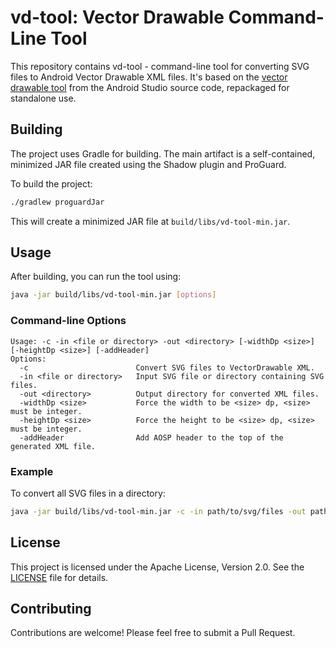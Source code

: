 # vd-tool: Vector Drawable Command-Line Tool

This repository contains vd-tool - command-line tool for converting SVG
files to Android Vector Drawable XML files.
It's based on the [vector drawable tool](https://android.googlesource.com/platform/tools/base/+/refs/heads/mirror-goog-studio-main/vector-drawable-tool/)
from the Android Studio source code, repackaged for standalone use.

## Building

The project uses Gradle for building. The main artifact is a self-contained, minimized JAR file created using the Shadow plugin and ProGuard.

To build the project:

```bash
./gradlew proguardJar
```

This will create a minimized JAR file at `build/libs/vd-tool-min.jar`.

## Usage

After building, you can run the tool using:

```bash
java -jar build/libs/vd-tool-min.jar [options]
```

### Command-line Options

```
Usage: -c -in <file or directory> -out <directory> [-widthDp <size>] [-heightDp <size>] [-addHeader]
Options:
  -c                        Convert SVG files to VectorDrawable XML.
  -in <file or directory>   Input SVG file or directory containing SVG files.
  -out <directory>          Output directory for converted XML files.
  -widthDp <size>           Force the width to be <size> dp, <size> must be integer.
  -heightDp <size>          Force the height to be <size> dp, <size> must be integer.
  -addHeader                Add AOSP header to the top of the generated XML file.
```

### Example

To convert all SVG files in a directory:

```bash
java -jar build/libs/vd-tool-min.jar -c -in path/to/svg/files -out path/to/output/directory
```

## License

This project is licensed under the Apache License, Version 2.0. See the [LICENSE](LICENSE) file for details.

## Contributing

Contributions are welcome! Please feel free to submit a Pull Request.